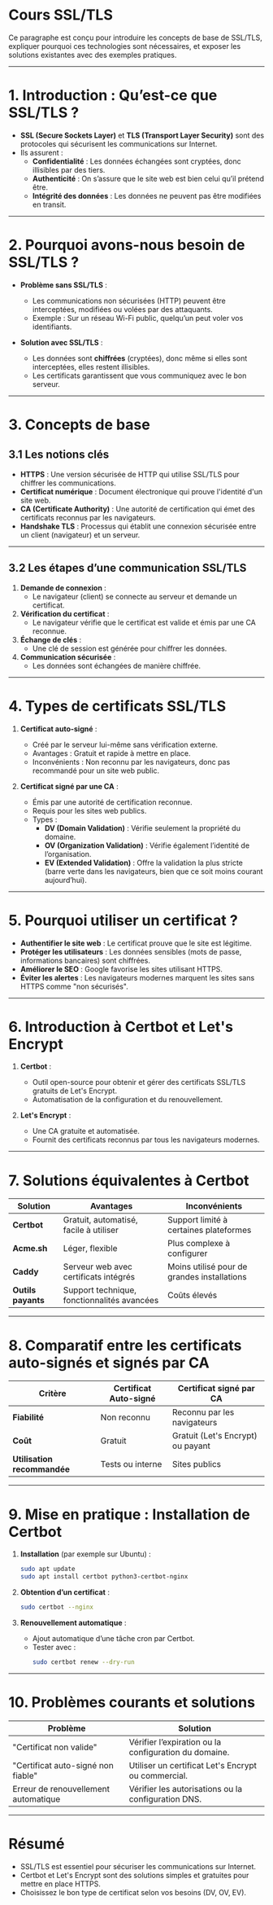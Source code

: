 # **Cours SSL/TLS**

Ce paragraphe est conçu pour introduire les concepts de base de SSL/TLS, expliquer pourquoi ces technologies sont nécessaires, et exposer les solutions existantes avec des exemples pratiques.

---

# **1. Introduction : Qu’est-ce que SSL/TLS ?**
- **SSL (Secure Sockets Layer)** et **TLS (Transport Layer Security)** sont des protocoles qui sécurisent les communications sur Internet.
- Ils assurent :
  - **Confidentialité** : Les données échangées sont cryptées, donc illisibles par des tiers.
  - **Authenticité** : On s’assure que le site web est bien celui qu’il prétend être.
  - **Intégrité des données** : Les données ne peuvent pas être modifiées en transit.

---

# **2. Pourquoi avons-nous besoin de SSL/TLS ?**

- **Problème sans SSL/TLS** :
  - Les communications non sécurisées (HTTP) peuvent être interceptées, modifiées ou volées par des attaquants.
  - Exemple : Sur un réseau Wi-Fi public, quelqu’un peut voler vos identifiants.

- **Solution avec SSL/TLS** :
  - Les données sont **chiffrées** (cryptées), donc même si elles sont interceptées, elles restent illisibles.
  - Les certificats garantissent que vous communiquez avec le bon serveur.

---

# **3. Concepts de base**

## **3.1 Les notions clés**
- **HTTPS** : Une version sécurisée de HTTP qui utilise SSL/TLS pour chiffrer les communications.
- **Certificat numérique** : Document électronique qui prouve l'identité d'un site web.
- **CA (Certificate Authority)** : Une autorité de certification qui émet des certificats reconnus par les navigateurs.
- **Handshake TLS** : Processus qui établit une connexion sécurisée entre un client (navigateur) et un serveur.

---

## **3.2 Les étapes d’une communication SSL/TLS**

1. **Demande de connexion** :
   - Le navigateur (client) se connecte au serveur et demande un certificat.
2. **Vérification du certificat** :
   - Le navigateur vérifie que le certificat est valide et émis par une CA reconnue.
3. **Échange de clés** :
   - Une clé de session est générée pour chiffrer les données.
4. **Communication sécurisée** :
   - Les données sont échangées de manière chiffrée.

---

# **4. Types de certificats SSL/TLS**

1. **Certificat auto-signé** :
   - Créé par le serveur lui-même sans vérification externe.
   - Avantages : Gratuit et rapide à mettre en place.
   - Inconvénients : Non reconnu par les navigateurs, donc pas recommandé pour un site web public.

2. **Certificat signé par une CA** :
   - Émis par une autorité de certification reconnue.
   - Requis pour les sites web publics.
   - Types :
     - **DV (Domain Validation)** : Vérifie seulement la propriété du domaine.
     - **OV (Organization Validation)** : Vérifie également l’identité de l’organisation.
     - **EV (Extended Validation)** : Offre la validation la plus stricte (barre verte dans les navigateurs, bien que ce soit moins courant aujourd’hui).

---

# **5. Pourquoi utiliser un certificat ?**
- **Authentifier le site web** : Le certificat prouve que le site est légitime.
- **Protéger les utilisateurs** : Les données sensibles (mots de passe, informations bancaires) sont chiffrées.
- **Améliorer le SEO** : Google favorise les sites utilisant HTTPS.
- **Éviter les alertes** : Les navigateurs modernes marquent les sites sans HTTPS comme "non sécurisés".

---

# **6. Introduction à Certbot et Let's Encrypt**

1. **Certbot** :
   - Outil open-source pour obtenir et gérer des certificats SSL/TLS gratuits de Let's Encrypt.
   - Automatisation de la configuration et du renouvellement.

2. **Let's Encrypt** :
   - Une CA gratuite et automatisée.
   - Fournit des certificats reconnus par tous les navigateurs modernes.

---

# **7. Solutions équivalentes à Certbot**

| **Solution**        | **Avantages**                                  | **Inconvénients**                           |
|---------------------|-----------------------------------------------|--------------------------------------------|
| **Certbot**         | Gratuit, automatisé, facile à utiliser        | Support limité à certaines plateformes      |
| **Acme.sh**         | Léger, flexible                               | Plus complexe à configurer                 |
| **Caddy**           | Serveur web avec certificats intégrés         | Moins utilisé pour de grandes installations |
| **Outils payants**  | Support technique, fonctionnalités avancées   | Coûts élevés                               |

---

# **8. Comparatif entre les certificats auto-signés et signés par CA**

| **Critère**                  | **Certificat Auto-signé** | **Certificat signé par CA** |
|------------------------------|---------------------------|-----------------------------|
| **Fiabilité**                | Non reconnu              | Reconnu par les navigateurs |
| **Coût**                     | Gratuit                  | Gratuit (Let's Encrypt) ou payant |
| **Utilisation recommandée**  | Tests ou interne         | Sites publics               |

---

# **9. Mise en pratique : Installation de Certbot**

1. **Installation** (par exemple sur Ubuntu) :
   ```bash
   sudo apt update
   sudo apt install certbot python3-certbot-nginx
   ```

2. **Obtention d’un certificat** :
   ```bash
   sudo certbot --nginx
   ```

3. **Renouvellement automatique** :
   - Ajout automatique d’une tâche cron par Certbot.
   - Tester avec :
     ```bash
     sudo certbot renew --dry-run
     ```

---

# **10. Problèmes courants et solutions**

| **Problème**                        | **Solution**                                             |
|-------------------------------------|---------------------------------------------------------|
| "Certificat non valide"             | Vérifier l’expiration ou la configuration du domaine.   |
| "Certificat auto-signé non fiable" | Utiliser un certificat Let's Encrypt ou commercial.    |
| Erreur de renouvellement automatique | Vérifier les autorisations ou la configuration DNS.     |

---

# **Résumé**
- SSL/TLS est essentiel pour sécuriser les communications sur Internet.
- Certbot et Let's Encrypt sont des solutions simples et gratuites pour mettre en place HTTPS.
- Choisissez le bon type de certificat selon vos besoins (DV, OV, EV).

